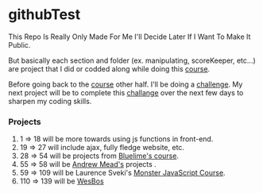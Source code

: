 # githubTest


This Repo Is Really Only Made For Me I'll Decide Later If I Want To Make It Public.

But basically each section and folder (ex. manipulating, scoreKeeper, etc...) are project that I did or codded along while 
doing this [course][course]. 

Before going back to the [course][course] other half. I'll be doing a [challenge][challenge].
My next project will be to complete this [challange][challenge] over the next few days to sharpen my coding skills.

### Projects
 1. 1 => 18 will be more towards using js functions in front-end.
 2. 19 => 27 will include ajax, fully fledge website, etc.
 3. 28 => 54 will be projects from [Bluelime's course][Bluelime].
 4. 55 => 58 will be [Andrew Mead's][Andrew] projects .
 5. 59 => 109 will be Laurence Sveki's [Monster JavaScript Course][laurence].
 6. 110 => 139 will be [WesBos][js30]
 <!-- 7. then to imporove my [github][codeStackr] page. -->
<br />
<br />

[course]:https://www.udemy.com/course/the-web-developer-bootcamp/
[challenge]: https://jsbeginners.com/javascript-projects-for-beginners/
[Andrew]:https://www.udemy.com/course/modern-javascript/?ranMID=39197&ranEAID=1SruzFLGpX8&ranSiteID=1SruzFLGpX8-uGMGagLBTDtejvhz3phllQ&LSNPUBID=1SruzFLGpX8&utm_source=aff-campaign&utm_medium=udemyads
[Bluelime]: https://www.udemy.com/course/javascript-for-beginners-create-27-projects-from-scratch/?ranMID=39197&ranEAID=1SruzFLGpX8&ranSiteID=1SruzFLGpX8-_oG3eWLBvH2.WGuQ.EEtSw&LSNPUBID=1SruzFLGpX8&utm_source=aff-campaign&utm_medium=udemyads
[codeStackr]: https://www.youtube.com/watch?v=ECuqb5Tv9qI&ab_channel=codeSTACKr
[laurence]:https://www.udemy.com/course/javascript-course-projects/?ranMID=39197&ranEAID=1SruzFLGpX8&ranSiteID=1SruzFLGpX8-3LMazqzQS47Uvpe5tQtjng&utm_source=aff-campaign&utm_medium=udemyads&LSNPUBID=1SruzFLGpX8
[js30]:https://javascript30.com/
